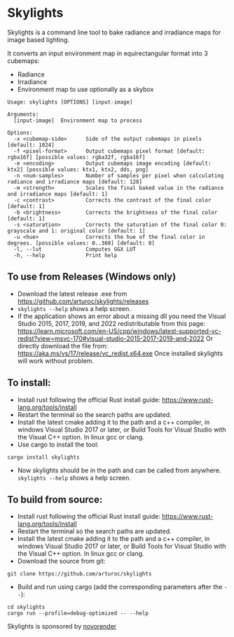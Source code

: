 # Skylights

Skylights is a command line tool to bake radiance and irradiance maps for image based lighting.

It converts an input environment map in equirectangular format into 3 cubemaps:

- Radiance
- Irradiance
- Environment map to use optionally as a skybox

```
Usage: skylights [OPTIONS] [input-image]

Arguments:
  [input-image]  Environment map to process

Options:
  -x <cubemap-side>      Side of the output cubemaps in pixels [default: 1024]
  -f <pixel-format>      Output cubemaps pixel format [default: rgba16f] [possible values: rgba32f, rgba16f]
  -e <encoding>          Output cubemaps image encoding [default: ktx2] [possible values: ktx1, ktx2, dds, png]
  -n <num-samples>       Number of samples per pixel when calculating radiance and irradiance maps [default: 128]
  -m <strength>          Scales the final baked value in the radiance and irradiance maps [default: 1]
  -c <contrast>          Corrects the contrast of the final color [default: 1]
  -b <brightness>        Corrects the brightness of the final color [default: 1]
  -s <saturation>        Corrects the saturation of the final color 0: grayscale and 1: original color [default: 1]
  -u <hue>               Corrects the hue of the final color in degrees. [possible values: 0..360] [default: 0]
  -l, --lut              Computes GGX LUT
  -h, --help             Print help
```

## To use from Releases (Windows only)

- Download the latest release .exe from https://github.com/arturoc/skylights/releases
- `skylights --help` shows a help screen.
- If the application shows an error about a missing dll you need the Visual Studio 2015, 2017, 2019, and 2022 redistributable from this page: https://learn.microsoft.com/en-US/cpp/windows/latest-supported-vc-redist?view=msvc-170#visual-studio-2015-2017-2019-and-2022 Or directly download the file from: https://aka.ms/vs/17/release/vc_redist.x64.exe Once installed skylights will work without problem.

## To install:

- Install rust following the official Rust install guide: https://www.rust-lang.org/tools/install
- Restart the terminal so the search paths are updated.
- Install the latest cmake adding it to the path and a c++ compiler, in windows Visual Studio 2017 or later, or Build Tools for Visual Studio with the Visual C++ option. In linux gcc or clang.
- Use cargo to install the tool:
```
cargo install skylights
```
- Now skylights should be in the path and can be called from anywhere. `skylights --help` shows a help screen.

## To build from source:

- Install rust following the official Rust install guide: https://www.rust-lang.org/tools/install
- Restart the terminal so the search paths are updated.
- Install the latest cmake adding it to the path and a c++ compiler, in windows Visual Studio 2017 or later, or Build Tools for Visual Studio with the Visual C++ option. In linux gcc or clang.
- Download the source from git:
```
git clone https://github.com/arturoc/skylights
```
- Build and run using cargo (add the corresponding parameters after the `--`):
```
cd skylights
cargo run --profile=debug-optimized -- --help
```

Skylights is sponsored by [novorender](https://novorender.com/)